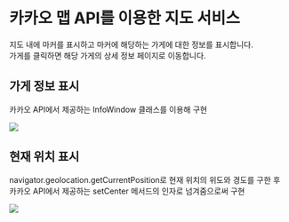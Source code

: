 <h1>카카오 맵 API를 이용한 지도 서비스</h1>
<p>지도 내에 마커를 표시하고 마커에 해당하는 가게에 대한 정보를 표시합니다. <br/>가게를 클릭하면 해당 가게의 상세 정보 페이지로 이동합니다.</p>
<h2>가게 정보 표시</h2>
<p>카카오 API에서 제공하는 InfoWindow 클래스를 이용해 구현</p>
<img src="https://github.com/tptkds/MapServiceWithKakaoMap/assets/58039782/71814b66-c8ba-4571-83b6-49a611bf1b67">
<h2>현재 위치 표시</h2>
<P>navigator.geolocation.getCurrentPosition로 현재 위치의 위도와 경도를 구한 후 카카오 API에서 제공하는 setCenter 메서드의 인자로 넘겨줌으로써 구현</P>
<img src="https://github.com/tptkds/MapServiceWithKakaoMap/assets/58039782/f18949c5-fac4-49cb-bde4-8f127e348177">
